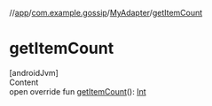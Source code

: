//[app](../../index.md)/[com.example.gossip](../index.md)/[MyAdapter](index.md)/[getItemCount](get-item-count.md)



# getItemCount  
[androidJvm]  
Content  
open override fun [getItemCount](get-item-count.md)(): [Int](https://kotlinlang.org/api/latest/jvm/stdlib/kotlin/-int/index.html)  



